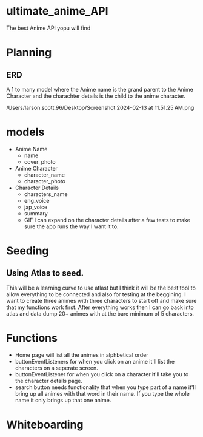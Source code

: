# ultimate_anime_API
The best Anime API yopu will find

# Planning
## ERD
A 1 to many model where the Anime name is the grand parent to the Anime Character and the charachter details is the child to the anime character.

/Users/larson.scott.96/Desktop/Screenshot 2024-02-13 at 11.51.25 AM.png

# models
- Anime Name
  - name
  - cover_photo
- Anime Character
  - character_name
  - character_photo
- Character Details
  - characters_name
  - eng_voice
  - jap_voice
  - summary
  - GIF
I can expand on the character details after a few tests to make sure the app runs the way I want it to.

# Seeding
## Using Atlas to seed.
This will be a learning curve to use atlast but I think it will be the best tool to allow everything to be connected and also for testing at the beggining. I want to create three animes with three characters to start off and make sure that my functions work first. After everything works then I can go back into atlas and data dump 20+ animes with at the bare minimum of 5 characters.

# Functions
- Home page will list all the animes in alphbetical order
- buttonEventListeners for when you click on an anime it'll list the characters on a seperate screen.
- buttonEventListener for when you click on a character it'll take you to the character details page.
- search button needs functionality that when you type part of a name it'll bring up all animes with that word in their name. If you type the whole name it only brings up that one anime.

# Whiteboarding 

